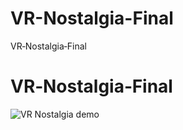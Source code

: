 # VR-Nostalgia-Final
VR‑Nostalgia‑Final
# VR‑Nostalgia‑Final

![VR Nostalgia demo](https://media.giphy.com/media/AdyjRAR4MwtCQMcuV9/giphy.gif)



